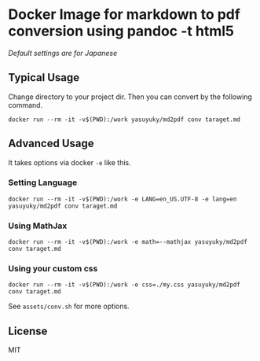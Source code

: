 # Docker Image for markdown to pdf conversion using pandoc -t html5

*Default settings are for Japanese*

## Typical Usage

Change directory to your project dir.
Then you can convert by the following command.

```
docker run --rm -it -v$(PWD):/work yasuyuky/md2pdf conv taraget.md
```

## Advanced Usage

It takes options via docker `-e` like this.

### Setting Language

```
docker run --rm -it -v$(PWD):/work -e LANG=en_US.UTF-8 -e lang=en yasuyuky/md2pdf conv taraget.md
```

### Using MathJax
```
docker run --rm -it -v$(PWD):/work -e math=--mathjax yasuyuky/md2pdf conv taraget.md
```

### Using your custom css
```
docker run --rm -it -v$(PWD):/work -e css=./my.css yasuyuky/md2pdf conv taraget.md
```

See `assets/conv.sh` for more options.

## License

MIT
